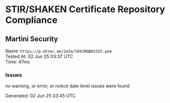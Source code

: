 # STIR/SHAKEN Certificate Repository Compliance

## Martini Security

Name: `https://p.mtsec.me/2e5a/S6k5MQBK5IO7.pem`\
Tested At: 02 Jun 25 03:37 UTC\
Time: 47ms

### Issues

no warning, or error, or notice date level issues were found

Generated: 02 Jun 25 03:45 UTC